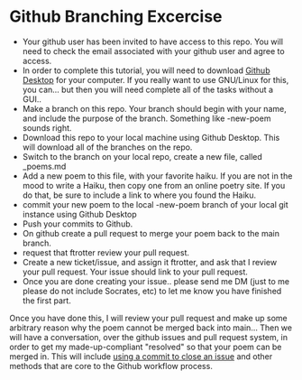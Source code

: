 
Github Branching Excercise
=======================

* Your github user has been invited to have access to this repo. You will need to check the email associated with your github user and agree to access. 
* In order to complete this tutorial, you will need to download [Github Desktop](https://desktop.github.com/) for your computer. If you really want to use GNU/Linux for this, you can... but then you will need complete all of the tasks without a GUI..
* Make a branch on this repo. Your branch should begin with your name, and include the purpose of the branch. Something like <yourname>-new-poem sounds right.
* Download this repo to your local machine using Github Desktop. This will download all of the branches on the repo. 
* Switch to the branch on your local repo, create a new file, called <yourname>_poems.md 
* Add a new poem to this file, with your favorite haiku. If you are not in the mood to write a Haiku, then copy one from an online poetry site. If you do that, be sure to include a link to where you found the Haiku. 
* commit your new poem to the local <yourname>-new-poem branch of your local git instance using Github Desktop
* Push your commits to Github.
* On github create a pull request to merge your poem back to the main branch. 
* request that ftrotter review your pull request. 
* Create a new ticket/issue, and assign it ftrotter, and ask that I review your pull request. Your issue should link to your pull request. 
* Once you are done creating your issue.. please send me DM (just to me please do not include Socrates, etc) to let me know you have finished the first part. 

Once you have done this, I will review your pull request and make up some arbitrary reason why the poem cannot be merged back into main... 
Then we will have a conversation, over the github issues and pull request system, in order to get my made-up-compliant "resolved" so that your poem can be merged in. 
This will include [using a commit to close an issue](https://github.blog/2013-01-22-closing-issues-via-commit-messages/) and other methods that are core to the Github workflow process. 


